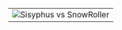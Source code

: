 
<table>
<tr>
    <td>
        <img src="https://user-images.githubusercontent.com/12749283/74380720-c6be3500-4df2-11ea-8566-2add662ae089.jpg" alt="Sisyphus vs SnowRoller" border="0">
    </td>
</tr>
</table>
